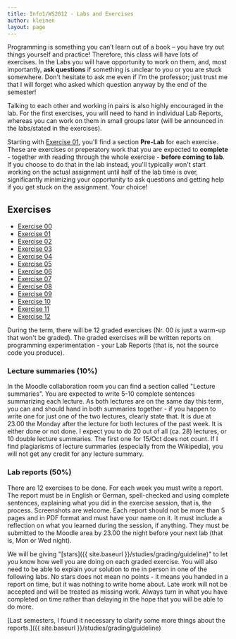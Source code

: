 ```yaml
---
title: Info1/WS2012 - Labs and Exercises
author: kleinen
layout: page
---
```


Programming is something you can&#8217;t learn out of a book &#8211; you have try out things yourself and practice! Therefore, this class will have lots of exercises. In the Labs you will have opportunity to work on them, and, most importantly, **ask questions** if something is unclear to you or you are stuck somewhere. Don't hesitate to ask me even if I'm the professor; just trust me that I will forget who asked which question anyway by the end of the semester!

Talking to each other and working in pairs is also highly encouraged in the lab. For the first exercises, you will need to hand in individual Lab Reports, whereas you can work on them in small groups later (will be announced in the labs/stated in the exercises).

Starting with [Exercise 01](exercise-01), you'll find a section **Pre-Lab** for each exercise. These are exercises or preperatory work that you are expected to **complete** - together with reading through the whole exercise - **before coming to lab**. If you choose to do that in the lab instead, you'll typically won't start working on the actual assignment until half of the lab time is over, significantly minimizing your opportunity to ask questions and getting help if you get stuck on the assignment. Your choice!

## Exercises
* [Exercise 00](exercise-00)
* [Exercise 01](exercise-01)
* [Exercise 02](exercise-02)
* [Exercise 03](exercise-03)
* [Exercise 04](exercise-04)
* [Exercise 05](exercise-05)
* [Exercise 06](exercise-06)
* [Exercise 07](exercise-07)
* [Exercise 08](exercise-08)
* [Exercise 09](exercise-09)
* [Exercise 10](exercise-10)
* [Exercise 11](exercise-11)
* [Exercise 12](exercise-12)


During the term, there will be 12 graded exercises (Nr. 00 is just a warm-up that won't be graded). The graded exercises will be written reports on programming experimentation - your Lab Reports (that is, not the source code you produce).

### Lecture summaries (10%)
In the Moodle collaboration room you can find a section called "Lecture summaries". You are expected to write 5-10 complete sentences summarizing each lecture. As both lectures are on the same day this term, you can and should hand in both summaries together - if you happen to write one for just one of the two lectures, clearly state that. It is due at 23.00 the Monday after the lecture for both lectures of the past week. It is either done or not done. I expect you to do 20 out of all (ca. 28) lectures, or 10 double lecture summaries. The first one for 15/Oct does not count. If I find plagiarisms of lecture summaries (especially from the Wikipedia), you will not get any credit for any lecture summary.

### Lab reports (50%)
There are 12 exercises to be done. For each week you must write a report. The report must be in English or German, spell-checked and using complete sentences, explaining what you did in the exercise session, that is, the process. Screenshots are welcome. Each report should not be more than 5 pages and in PDF format and must have your name on it. It must include a reflection on what you learned during the session, if anything. They must be submitted to the Moodle area by 23.00 the night before your next lab (that is, Mon or Wed night).

We will be giving "[stars]({{ site.baseurl }}/studies/grading/guideline)" to let you know how well you are doing on each graded exercise. You will also need to be able to explain your solution to me in person in one of the following labs. No stars does not mean no points - it means you handed in a report on time, but it was nothing to write home about.
Late work will not be accepted and will be treated as missing work. Always turn in what you have completed on time rather than delaying in the hope that you will be able to do more.

[Last semesters, I found it necessary to clarify some more things about the reports.]({{ site.baseurl }}/studies/grading/guideline)




